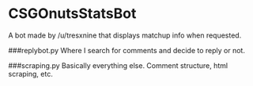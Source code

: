 # CSGOnutsStatsBot
A bot made by /u/tresxnine that displays matchup info when requested.

###replybot.py
Where I search for comments and decide to reply or not.

###scraping.py
Basically everything else. Comment structure, html scraping, etc.
